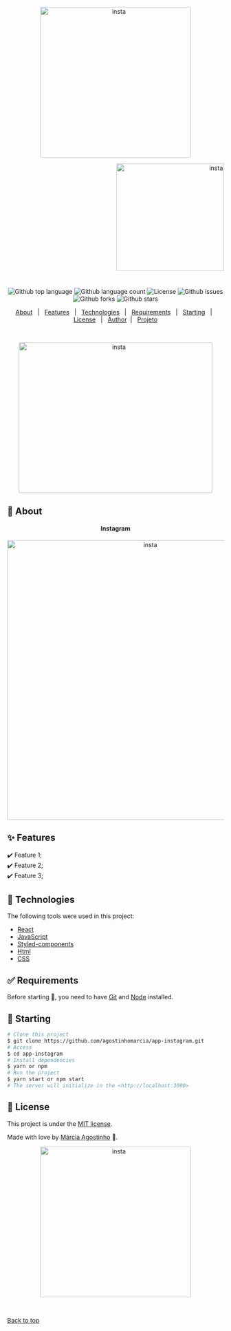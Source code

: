 

<p align="center">
   <img src="https://media.giphy.com/media/LRa7Z1mcSo7bzR0m0u/giphy.gif" alt="insta" width="350"/>
</p>

<p align="right">
   <img src="https://media.giphy.com/media/r6cd1bvt17yFCNWa7s/giphy.gif" alt="insta" width="250"/>
</p>




<h1 align="center"></h1>

<p align="center">
  <img alt="Github top language" src="https://img.shields.io/github/languages/top/agostinhomarcia/app-instagram?color=00FF00">

  <img alt="Github language count" src="https://img.shields.io/github/languages/count/agostinhomarcia/app-instagram?color=00FF00">

 

  <img alt="License" src="https://img.shields.io/github/license/agostinhomarcia/app-instagram?color=00FF00">

   <img alt="Github issues" src="https://img.shields.io/github/issues/agostinhomarcia/app-instagram?color=00FF00" /> 

   <img alt="Github forks" src="https://img.shields.io/github/forks/agostinhomarcia/app-instagram?color=00FF00" /> 

   <img alt="Github stars" src="https://img.shields.io/github/stars/agostinhomarcia/app-instagram?color=00FF00" /> 
</p>


<p align="center">
  <a href="#dart-about">About</a> &#xa0; | &#xa0; 
  <a href="#sparkles-features">Features</a> &#xa0; | &#xa0;
  <a href="#rocket-technologies">Technologies</a> &#xa0; | &#xa0;
  <a href="#white_check_mark-requirements">Requirements</a> &#xa0; | &#xa0;
  <a href="#checkered_flag-starting">Starting</a> &#xa0; | &#xa0;
  <a href="#memo-license">License</a> &#xa0; | &#xa0;
  <a href="https://github.com/agostinhomarcia" target="_blank">Author</a>&#xa0; | &#xa0
  <a href="https://app-task-five.vercel.app/" target="_blank" rel="noopener noreferrer">Projeto</a>
</p>

<br>

<p align="center">
   <img src="https://media.giphy.com/media/ZYQkfyZchry4aqmWrN/giphy.gif" alt="insta" width="450" height='350'/>
</p>


## :dart: About ##


<h4 align="center">Instagram </h4>

<p align="center">
   <img src="https://media.giphy.com/media/8R1Ey8zvZpIP0Dm8vQ/giphy.gif" alt="insta" width="650"/>
</p>


## :sparkles: Features ##

:heavy_check_mark: Feature 1;\
:heavy_check_mark: Feature 2;\
:heavy_check_mark: Feature 3;

## :rocket: Technologies ##

The following tools were used in this project:

- [React](https://pt-br.reactjs.org/)
- [JavaScript](https://developer.mozilla.org/pt-BR/docs/Web/JavaScript) 
- [Styled-components](https://styled-components.com/) 
- [Html](https://developer.mozilla.org/pt-BR/docs/Web/HTML/Element/html/)  
- [CSS](https://developer.mozilla.org/pt-BR/docs/Web/CSS)  


## :white_check_mark: Requirements ##

Before starting :checkered_flag:, you need to have [Git](https://git-scm.com) and [Node](https://nodejs.org/en/) installed.

## :checkered_flag: Starting ##


```bash
# Clone this project
$ git clone https://github.com/agostinhomarcia/app-instagram.git
# Access
$ cd app-instagram
# Install dependencies
$ yarn or npm 
# Run the project
$ yarn start or npm start 
# The server will initialize in the <http://localhost:3000>
```


## :memo: License ##


This project is under the [MIT license](./License).

Made with love by [Márcia Agostinho](https://github.com/agostinhomarcia) 🚀.




<p align="center">
   <img src="https://media.giphy.com/media/rL80zRdelRvkGN87bu/giphy.gif" alt="insta" width="350"/>
</p>

&#xa0;

<a href="#top">Back to top </a>

